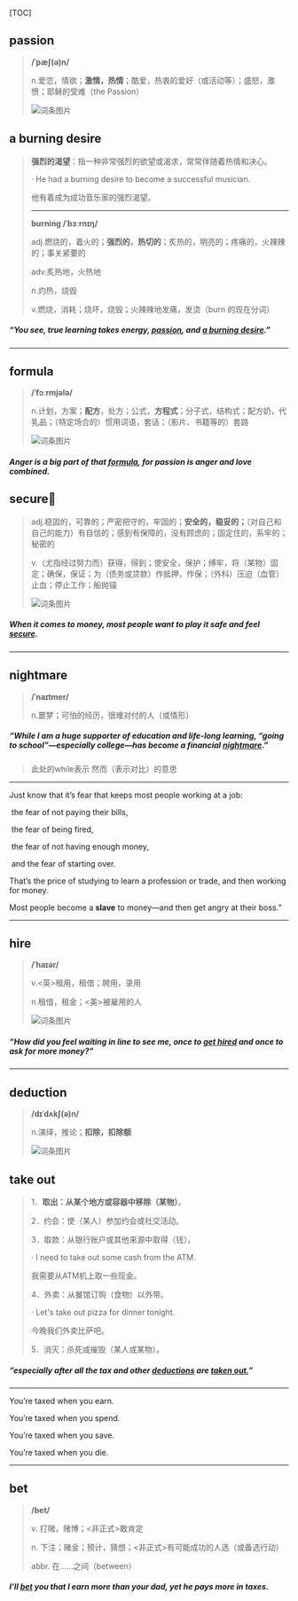 [TOC]

## passion

> **/ˈpæʃ(ə)n/**
>
> n.爱恋，情欲；**激情，热情**；酷爱，热衷的爱好（或活动等）；盛怒，激愤；耶稣的受难（the Passion）
> 
>![词条图片](https://ydlunacommon-cdn.nosdn.127.net/c946faa4f42b8409cb008417d77194e6.jpg?)

## a burning desire

> **强烈的渴望**：指一种非常强烈的欲望或渴求，常常伴随着热情和决心。
>
> · He had a burning desire to become a successful musician.
>
> 他有着成为成功音乐家的强烈渴望。
>
> ---
>
> **burning	/ˈbɜːrnɪŋ/**
>
> adj.燃烧的，着火的；**强烈的**，**热切的**；炙热的，明亮的；疼痛的，火辣辣的；事关紧要的
>
> adv.炙热地，火热地
>
> n.灼热，烧毁
>
> v.燃烧，消耗；烧坏，烧毁；火辣辣地发痛，发烫（burn 的现在分词）
>

##### “You see, true learning takes energy, **<u>passion</u>**, and **<u>a burning desire</u>**.”

---

## formula

> **/ˈfɔːrmjələ/**
>
> n.计划，方案；**配方**，处方；公式，**方程式**；分子式，结构式；配方奶，代乳品；（特定场合的）惯用词语，套话；（影片、书籍等的）套路
>
> ![词条图片](https://ydlunacommon-cdn.nosdn.127.net/c7ba03c2f8110e89ef01e0303f42bee1.jpg)

##### Anger is a big part of that **<u>formula</u>**, for passion is anger and love combined. 

## secure🚩

> adj.稳固的，可靠的；严密把守的，牢固的；**安全的，稳妥的；**（对自己和自己的能力）有自信的；感到有保障的，没有顾虑的；固定住的，系牢的；秘密的
> 
>v.（尤指经过努力而）获得，得到；使安全，保护；缚牢，将（某物）固定；确保，保证；为（债务或贷款）作抵押，作保；（外科）压迫（血管）止血；停止工作；船抛锚
> 
> ![词条图片](https://ydlunacommon-cdn.nosdn.127.net/5b18c54848837d8fdb1be41e91745e23.jpg?)

##### When it comes to money, most people want to play it safe and feel **<u>secure</u>**.

---

## nightmare

> **/ˈnaɪtmer/**
>
> n.噩梦；可怕的经历，很难对付的人（或情形）
> 

##### “While I am a huge supporter of education and life-long learning, “going to school”—especially college—has become a financial **<u>nightmare</u>**.”

> 此处的while表示 然而（表示对比）的意思

---

Just know that it’s fear that keeps most people working at a job: 

​	the fear of not paying their bills, 

​	the fear of being fired,

​	 the fear of not having enough money,

​	 and the fear of starting over. 

That’s the price of studying to learn a profession or trade, and then working for money. 

Most people become a **slave** to money—and then get angry at their boss.”

---

## hire

> **/ˈhaɪər/**
>
> v.<英>租用，租借；聘用，录用
> 
>n.租借，租金；<美>被雇用的人
> 
> ![词条图片](https://ydlunacommon-cdn.nosdn.127.net/c2cfe397942060edcee5e2a1470f4a43.jpg?)

##### “How did you feel waiting in line to see me, once to <u>get **hired**</u> and once to ask for more money?”

---

## deduction

> **/dɪˈdʌkʃ(ə)n/**
>
> n.演绎，推论；**扣除，扣除额**
> 
>![词条图片](https://ydlunacommon-cdn.nosdn.127.net/6d789bcf82cf30143d9cd706daef0c3a.jpg?)

## take out

> 1．**取出：从某个地方或容器中移除（某物）**。
>
> 2．约会：使（某人）参加约会或社交活动。
>
> 3．取款：从银行账户或其他来源中取得（钱）。
>
> · I need to take out some cash from the ATM.
>
> 我需要从ATM机上取一些现金。
>
> 4．外卖：从餐馆订购（食物）以外带。
>
> · Let's take out pizza for dinner tonight.
>
> 今晚我们外卖比萨吧。
>
> 5．消灭：杀死或摧毁（某人或某物）。

##### “especially after all the tax and other **<u>deductions</u>** are <u>**taken out**.</u>”

---

You’re taxed when you earn. 

You’re taxed when you spend. 

You’re taxed when you save.

You’re taxed when you die.

---

##  bet

> **/bet/**
>
> v.
> 打赌，赌博；<非正式>敢肯定
>
> n.
> 下注；赌金；预计，猜想；<非正式>有可能成功的人选（或备选行动）
>
> abbr.
> 在……之间（between）

#####  I’ll **<u>bet</u>** you that I earn more than your dad, yet he pays more in taxes.

